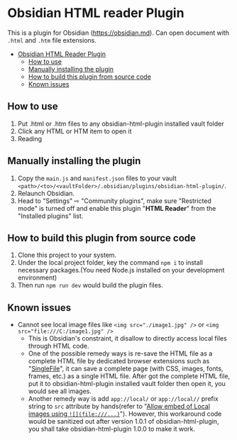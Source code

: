 # Obsidian HTML reader Plugin

This is a plugin for Obsidian (https://obsidian.md). Can open document with `.html`  and `.htm` file extensions.

- [Obsidian HTML Reader Plugin](#obsidian-html-reader-plugin)
  - [How to use](#how-to-use)
  - [Manually installing the plugin](#manually-installing-the-plugin)
  - [How to build this plugin from source code](#how-to-build-this-plugin-from-source-code)
  - [Known issues](#known-issues)

## How to use

1. Put .html or .htm files to any obsidian-html-plugin installed vault folder
2. Click any HTML or HTM item to open it
3. Reading


## Manually installing the plugin

1. Copy the `main.js` and `manifest.json` files to your vault `<path>/<to>/<vaultFolder>/.obsidian/plugins/obsidian-html-plugin/`.
2. Relaunch Obsidian.
3. Head to "Settings" ⇨ "Community plugins", make sure "Restricted mode" is turned off and enable this plugin "**HTML Reader**" from the "Installed plugins" list.


## How to build this plugin from source code

1. Clone this project to your system.
2. Under the local project folder, key the command `npm i` to install necessary packages.(You need Node.js installed on your development environment)
3. Then run `npm run dev` would build the plugin files.

## Known issues

- Cannot see local image files like `<img src="./image1.jpg" />` or `<img src="file:///C:/image1.jpg" />`
  - This is Obsidian's constraint, it disallow to directly access local files through HTML code.
  - One of the possible remedy ways is re-save the HTML file as a complete HTML file by dedicated browser extensions such as "[SingleFile](https://github.com/gildas-lormeau/SingleFile)", it can save a complete page (with CSS, images, fonts, frames, etc.) as a single HTML file. After got the complete HTML file, put it to obsidian-html-plugin installed vault folder then open it, you would see all images.
  - Another remedy way is add `app://local/` or `app://local//` prefix string to `src` attribute by hands(refer to "[Allow embed of Local images using `![](file:///...)`](https://forum.obsidian.md/t/allow-embed-of-local-images-using-file/1990/4)"). However, this workaround code would be sanitized out after version 1.0.1 of obsidian-html-plugin, you shall take obsidian-html-plugin 1.0.0 to make it work.
